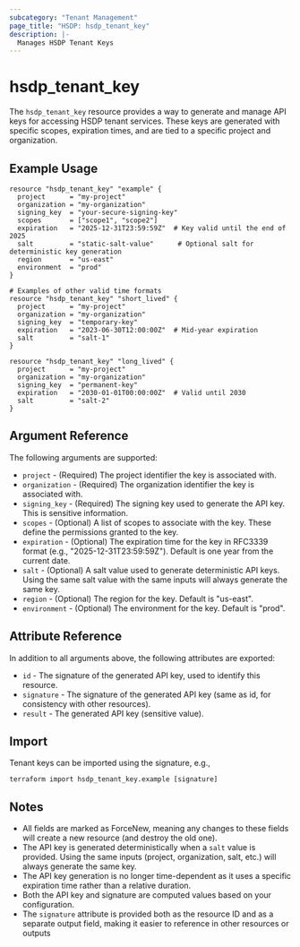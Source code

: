 ```yaml
---
subcategory: "Tenant Management"
page_title: "HSDP: hsdp_tenant_key"
description: |-
  Manages HSDP Tenant Keys
---
```


# hsdp_tenant_key

The `hsdp_tenant_key` resource provides a way to generate and manage API keys for accessing HSDP tenant services. These keys are generated with specific scopes, expiration times, and are tied to a specific project and organization.

## Example Usage

```hcl
resource "hsdp_tenant_key" "example" {
  project      = "my-project"
  organization = "my-organization"
  signing_key  = "your-secure-signing-key"
  scopes       = ["scope1", "scope2"]
  expiration   = "2025-12-31T23:59:59Z"  # Key valid until the end of 2025
  salt         = "static-salt-value"      # Optional salt for deterministic key generation
  region       = "us-east"
  environment  = "prod"
}

# Examples of other valid time formats
resource "hsdp_tenant_key" "short_lived" {
  project      = "my-project"
  organization = "my-organization"
  signing_key  = "temporary-key"
  expiration   = "2023-06-30T12:00:00Z"  # Mid-year expiration
  salt         = "salt-1"
}

resource "hsdp_tenant_key" "long_lived" {
  project      = "my-project"
  organization = "my-organization"
  signing_key  = "permanent-key"
  expiration   = "2030-01-01T00:00:00Z"  # Valid until 2030
  salt         = "salt-2" 
}
```

## Argument Reference

The following arguments are supported:

* `project` - (Required) The project identifier the key is associated with.
* `organization` - (Required) The organization identifier the key is associated with.
* `signing_key` - (Required) The signing key used to generate the API key. This is sensitive information.
* `scopes` - (Optional) A list of scopes to associate with the key. These define the permissions granted to the key.
* `expiration` - (Optional) The expiration time for the key in RFC3339 format (e.g., "2025-12-31T23:59:59Z"). Default is one year from the current date.
* `salt` - (Optional) A salt value used to generate deterministic API keys. Using the same salt value with the same inputs will always generate the same key.
* `region` - (Optional) The region for the key. Default is "us-east".
* `environment` - (Optional) The environment for the key. Default is "prod".

## Attribute Reference

In addition to all arguments above, the following attributes are exported:

* `id` - The signature of the generated API key, used to identify this resource.
* `signature` - The signature of the generated API key (same as id, for consistency with other resources).
* `result` - The generated API key (sensitive value).

## Import

Tenant keys can be imported using the signature, e.g.,

```shell
terraform import hsdp_tenant_key.example [signature]
```

## Notes

* All fields are marked as ForceNew, meaning any changes to these fields will create a new resource (and destroy the old one).
* The API key is generated deterministically when a `salt` value is provided. Using the same inputs (project, organization, salt, etc.) will always generate the same key.
* The API key generation is no longer time-dependent as it uses a specific expiration time rather than a relative duration.
* Both the API key and signature are computed values based on your configuration.
* The `signature` attribute is provided both as the resource ID and as a separate output field, making it easier to reference in other resources or outputs
